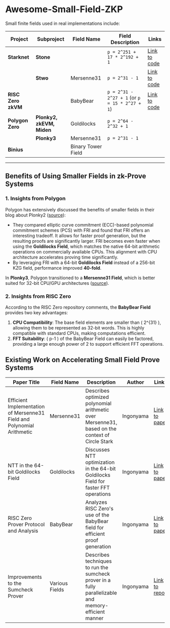 # Awesome-Small-Field-ZKP

Small finite fields used in real implementations include:

| **Project**          | **Subproject**       | **Field Name**      | **Field Description**                                                                                     | **Links**                                                                                                             |
|----------------------|----------------------|---------------------|-----------------------------------------------------------------------------------------------------------|-----------------------------------------------------------------------------------------------------------------------|
| **Starknet**         | **Stone**            |         | `p = 2^251 + 17 * 2^192 + 1`     | [Link to code](https://github.com/starkware-libs/stone-prover/blob/main/src/starkware/algebra/fields/big_prime_constants.h#L51) |
|                      | **Stwo**             | Mersenne31          | `p = 2^31 - 1`                                                                                            | [Link to code](https://github.com/starkware-libs/stwo/blob/dev/crates/prover/src/core/fields/m31.rs#L13)              |
| **RISC Zero zkVM**   |                      | BabyBear            | `p = 2^31 - 2^27 + 1` (or `p = 15 * 2^27 + 1`)                                                            | [Link to code](https://github.com/risc0/risc0/blob/main/risc0/core/src/field/baby_bear.rs#L44)                       |
| **Polygon Zero**     | **Plonky2, zkEVM, Miden** | Goldilocks          | `p = 2^64 - 2^32 + 1`                                                                                     |                                                                                                                       |
|                      | **Plonky3**          | Mersenne31          | `p = 2^31 - 1`                                                                                            |                                                                                                                       |
| **Binius**           |                      | Binary Tower Field  |                                                               |                                                                                                                       |

---

## Benefits of Using Smaller Fields in zk-Prove Systems

### 1. Insights from Polygon
Polygon has extensively discussed the benefits of smaller fields in their blog about Plonky2 ([source](https://polygon.technology/blog/plonky2-a-deep-dive)):  
- They compared elliptic curve commitment (ECC)-based polynomial commitment schemes (PCS) with FRI and found that FRI offers an interesting tradeoff. It allows for faster proof generation, but the resulting proofs are significantly larger. FRI becomes even faster when using the **Goldilocks Field**, which matches the native 64-bit arithmetic operations on commercially available CPUs. This alignment with CPU architecture accelerates proving time significantly.  
- By leveraging FRI with a 64-bit **Goldilocks Field** instead of a 256-bit KZG field, performance improved **40-fold**.  

In **Plonky3**, Polygon transitioned to a **Mersenne31 Field**, which is better suited for 32-bit CPU/GPU architectures ([source](https://www.youtube.com/watch?v=giFA3UXbu_s&t=20s)).

### 2. Insights from RISC Zero
According to the RISC Zero repository comments, the **BabyBear Field** provides two key advantages:  
1. **CPU Compatibility**: The base field elements are smaller than \( 2^{31} \), allowing them to be represented as 32-bit words. This is highly compatible with standard CPUs, making computations efficient.  
2. **FFT Suitability**: \( p-1 \) of the BabyBear Field can easily be factored, providing a large enough power of 2 to support efficient FFT operations.  

## Existing Work on Accelerating Small Field Prove Systems

| **Paper Title**                                   | **Field Name**  | **Description**                                                                                                   | **Author**  | **Links**                                                                                                          |
|---------------------------------------------------|-----------------|-------------------------------------------------------------------------------------------------------------------|-------------|--------------------------------------------------------------------------------------------------------------------|
| Efficient Implementation of Mersenne31 Field and Polynomial Arithmetic | Mersenne31      | Describes optimized polynomial arithmetic over Mersenne31, based on the context of Circle Stark                  | Ingonyama   | [Link to paper](https://github.com/ingonyama-zk/papers/blob/main/Mersenne31_polynomial_arithmetic.pdf)            |
| NTT in the 64-bit Goldilocks Field               | Goldilocks      | Discusses NTT optimization in the 64-bit Goldilocks Field for faster FFT operations                               | Ingonyama   | [Link to paper](https://github.com/ingonyama-zk/papers/blob/main/goldilocks_ntt_trick.pdf)                        |
| RISC Zero Prover Protocol and Analysis           | BabyBear        | Analyzes RISC Zero's use of the BabyBear field for efficient proof generation                                     | Ingonyama   | [Link to paper](https://github.com/ingonyama-zk/papers/blob/main/risc0_protocol_analysis.pdf)                     |
| Improvements to the Sumcheck Prover              | Various Fields  | Describes techniques to run the sumcheck prover in a fully parallelizable and memory-efficient manner             | Ingonyama   | [Link to repo](https://github.com/ingonyama-zk/smallfield-super-sumcheck/tree/main)                               |

